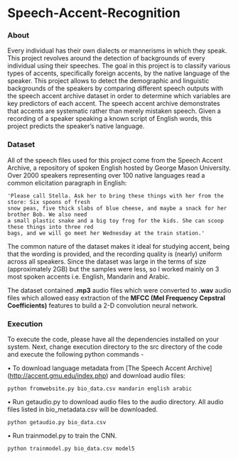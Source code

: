 # Speech-Accent-Recognition

### About
Every individual has their own dialects or mannerisms in which they speak. This project revolves around the detection of backgrounds of every individual using their speeches. The goal in this project is to classify various types of accents, specifically foreign accents, by the native language of the speaker. This project allows to detect the demographic and linguistic backgrounds of the speakers by comparing different speech outputs with the speech accent archive dataset in order to determine which variables are key predictors of each accent. The speech accent archive demonstrates that accents are systematic rather than merely mistaken speech. Given a recording of a speaker speaking a known script of English words, this project predicts the speaker’s native language.

### Dataset
All of the speech files used for this project come from the Speech Accent Archive, a repository of spoken English hosted by George Mason University. Over 2000 speakers representing over 100 native languages read a common elicitation paragraph in English:

```
'Please call Stella. Ask her to bring these things with her from the store: Six spoons of fresh
snow peas, five thick slabs of blue cheese, and maybe a snack for her brother Bob. We also need 
a small plastic snake and a big toy frog for the kids. She can scoop these things into three red 
bags, and we will go meet her Wednesday at the train station.'
```

The common nature of the dataset makes it ideal for studying accent, being that the wording is provided, and the recording quality is (nearly) uniform across all speakers. Since the dataset was large in the terms of size (approximately 2GB) but the samples were less, so I worked mainly on 3 most spoken accents i.e. English, Mandarin and Arabic.

The dataset contained **.mp3** audio files which were converted to **.wav** audio files which allowed easy extraction of the **MFCC (Mel Frequency Cepstral Coefficients)** features to build a 2-D convolution neural network.

### Execution
To execute the code, please have all the dependencies installed on your system. Next, change execution directory to the src directory of the code and execute the following python commands - 

• To download language metadata from [The Speech Accent Archive] (http://accent.gmu.edu/index.php) and download audio files:
```
python fromwebsite.py bio_data.csv mandarin english arabic
```
• Run getaudio.py to download audio files to the audio directory. All audio files listed in bio_metadata.csv will be downloaded.
```
python getaudio.py bio_data.csv
```
• Run trainmodel.py to train the CNN.
```
python trainmodel.py bio_data.csv model5
```

